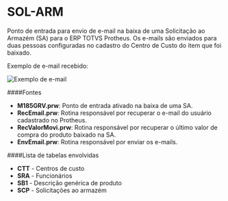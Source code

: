 # SOL-ARM
Ponto de entrada para envio de e-mail na baixa de uma Solicitação ao Armazém (SA) para o ERP TOTVS Protheus.
Os e-mails são enviados para duas pessoas configuradas no cadastro do Centro de Custo do item que foi baixado.

Exemplo de e-mail recebido:

![Exemplo de e-mail](https://cloud.githubusercontent.com/assets/2446399/15449850/beeafb62-1f5f-11e6-8140-24c5937a6637.jpg)


####Fontes
  * **M185GRV.prw**: Ponto de entrada ativado na baixa de uma SA.
  * **RecEmail.prw**: Rotina responsável por recuperar o e-mail do usuário cadastrado no Protheus.
  * **RecValorMovi.prw**: Rotina responsável por recuperar o último valor de compra do produto baixado na SA.
  * **EnvEmail.prw**: Rotina responsável por enviar os e-mails.
  
####Lista de tabelas envolvidas
  * **CTT** - Centros de custo
  * **SRA** - Funcionários
  * **SB1** - Descrição genérica de produto
  * **SCP** - Solicitações ao armazém
